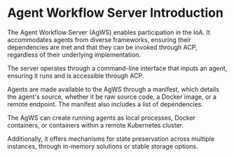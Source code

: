 # Agent Workflow Server Introduction

The Agent Workflow Server (AgWS) enables participation in the IoA. It accommodates agents from diverse frameworks, ensuring their dependencies are met and that they can be invoked through ACP, regardless of their underlying implementation.

The server operates through a command-line interface that inputs an agent, ensuring it runs and is accessible through ACP.

Agents are made available to the AgWS through a manifest, which details the agent's source, whether it be raw source code, a Docker image, or a remote endpoint. The manifest also includes a list of dependencies.

The AgWS can create running agents as local processes, Docker containers, or containers within a remote Kubernetes cluster. 

Additionally, it offers mechanisms for state preservation across multiple instances, through in-memory solutions or stable storage options.
